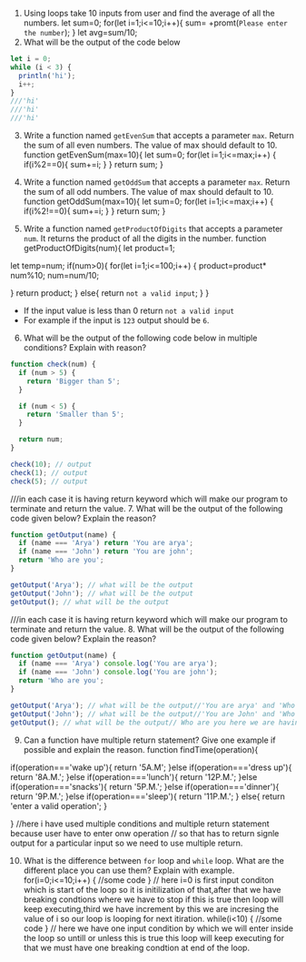 1. Using loops take 10 inputs from user and find the average of all the numbers.
let sum=0;
for(let i=1;i<=10;i++){
 sum= +promt(`Please enter the number`);
}
let avg=sum/10;
2. What will be the output of the code below

```js
let i = 0;
while (i < 3) {
  println('hi');
  i++;
}
///'hi'
///'hi'
///'hi'
```

3. Write a function named `getEvenSum` that accepts a parameter `max`. Return the sum of all even numbers. The value of max should default to 10.
function getEvenSum(max=10){
  let sum=0;
  for(let i=1;i<=max;i++)
  {
    if(i%2==0){
      sum+=i;
    }
  }
  return sum;
}

4. Write a function named `getOddSum` that accepts a parameter `max`. Return the sum of all odd numbers. The value of max should default to 10.
function getOddSum(max=10){
  let sum=0;
  for(let i=1;i<=max;i++)
  {
    if(i%2!==0){
      sum+=i;
    }
  }
  return sum;
}
5. Write a function named `getProductOfDigits` that accepts a parameter `num`. It returns the product of all the digits in the number.
function getProductOfDigits(num){
  let product=1;
  
  let temp=num;
  if(num>0){
  for(let i=1;i<=100;i++)
  { 
    product=product* num%10;
    num=num/10;
    
  }
  return product;
  }
  else{
    return `not a valid input`;
  }
}

- If the input value is less than 0 return `not a valid input`
- For example if the input is `123` output should be `6`.

6. What will be the output of the following code below in multiple conditions? Explain with reason?

```js
function check(num) {
  if (num > 5) {
    return 'Bigger than 5';
  }

  if (num < 5) {
    return 'Smaller than 5';
  }

  return num;
}

check(10); // output
check(1); // output
check(5); // output
```
///in each case it is having return keyword which will make our program to terminate and return the value.
7. What will be the output of the following code given below? Explain the reason?

```js
function getOutput(name) {
  if (name === 'Arya') return 'You are arya';
  if (name === 'John') return 'You are john';
  return 'Who are you';
}

getOutput('Arya'); // what will be the output
getOutput('John'); // what will be the output
getOutput(); // what will be the output
```
///in each case it is having return keyword which will make our program to terminate and return the value.
8. What will be the output of the following code given below? Explain the reason?

```js
function getOutput(name) {
  if (name === 'Arya') console.log('You are arya');
  if (name === 'John') console.log('You are john');
  return 'Who are you';
}

getOutput('Arya'); // what will be the output//'You are arya' and 'Who are you' will be returned
getOutput('John'); // what will be the output//'You are John' and 'Who are you' will be returned
getOutput(); // what will be the output// Who are you here we are having console.log which will print the message in screen and also having one return so it give output 'who are you'.
```

9. Can a function have multiple return statement? Give one example if possible and explain the reason.
function findTime(operation){

  if(operation==='wake up'){
    return '5A.M';
  }else if(operation==='dress up'){
    return '8A.M.';
  }else if(operation==='lunch'){
    return '12P.M.';
  }else if(operation==='snacks'){
    return '5P.M.';
  }else if(operation==='dinner'){
    return '9P.M.';
  }else if(operation==='sleep'){
    return '11P.M.';
  }
  else{
    return 'enter a valid operation';
  }
  
}
//here i have used multiple conditions and multiple return statement because user have to enter onw operation 
// so that has to return signle output for a particular input so we need to use multiple return.


10. What is the difference between `for` loop and `while` loop. What are the different place you can use them? Explain with example.
for(i=0;i<=10;i++)
{
  //some code
}
// here i=0 is first input conditon which is start of the loop so it is initilization of that,after that we have breaking condtions where we have to stop if this is true then loop will keep executing,third we have increment by this we are incresing the value of i so our loop is looping for next itiration.
while(i<10)
{
  //some code
}
// here we have one input condition by which we will enter inside the loop so untill or unless this is true this loop will keep executing for that we must have one breaking condtion at end of the loop.
